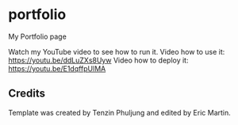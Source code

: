 
# portfolio
My Portfolio page

Watch my YouTube video to see how to run it.
Video how to use it:
https://youtu.be/ddLuZXs8Uyw
Video how to deploy it:
https://youtu.be/E1dqffpUlMA
## Credits

Template was created by Tenzin Phuljung and edited by Eric Martin.

